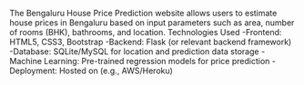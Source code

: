 The Bengaluru House Price Prediction website allows users to estimate house prices in Bengaluru based on input parameters such as area, number of rooms (BHK), bathrooms, and location.
Technologies Used
 -Frontend: HTML5, CSS3, Bootstrap
 -Backend: Flask (or relevant backend framework)
 -Database: SQLite/MySQL for location and prediction data storage
 -Machine Learning: Pre-trained regression models for price prediction
 -Deployment: Hosted on (e.g., AWS/Heroku)
